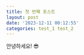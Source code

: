 ```yaml
---
title: 첫 번째 포스트
layout: post
date: '2023-12-11 00:12:55'
categories: test_1 test_2
---
```


안녕하세요! 😎
